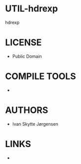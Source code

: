 UTIL-hdrexp
===========

hdrexp

LICENSE
===============
* Public Domain

COMPILE TOOLS
===============
* 
 
AUTHORS
===============
* Ivan Skytte Jørgensen

LINKS
===============
* 

